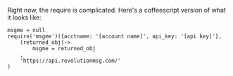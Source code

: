 Right now, the require is complicated. Here's a coffeescript version of what it looks like:

```
msgme = null
require('msgme')({acctname: '[account name]', api_key: '[api key]'},
	(returned_obj)->
		msgme = returned_obj
	,
	'https://api.revolutionmsg.com/'
)
```